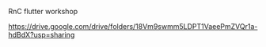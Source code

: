 RnC flutter workshop


https://drive.google.com/drive/folders/18Vm9swmm5LDPT1VaeePmZVQr1a-hdBdX?usp=sharing